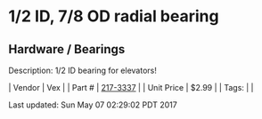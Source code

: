 # 1/2 ID, 7/8 OD radial bearing
## Hardware / Bearings
Description: 	1/2 ID bearing for elevators! 

| Vendor | Vex | 
| Part # | [217-3337](http://www.vexrobotics.com/vexpro/motion/bearings.html) | 
| Unit Price | $2.99 | 
| Tags: |  | 

Last updated: Sun May 07 02:29:02 PDT 2017